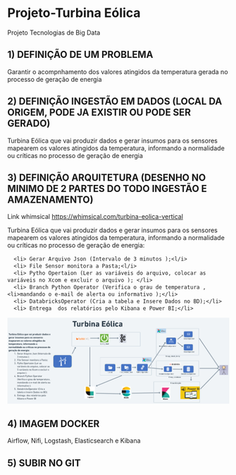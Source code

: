 # Projeto-Turbina Eólica

 Projeto Tecnologias de Big Data

##  1) DEFINIÇÃO DE UM PROBLEMA 

  Garantir o acompnhamento dos valores atingidos da temperatura gerada no processo de geração de energia

## 2) DEFINIÇÃO INGESTÃO EM DADOS (LOCAL DA ORIGEM, PODE JA EXISTIR OU PODE SER GERADO)
 
  Turbina Eólica que vai produzir dados e gerar insumos para os sensores mapearem os valores atingidos da temperatura, informando a normalidade ou críticas no processo de geração de energia

## 3) DEFINIÇÃO ARQUITETURA (DESENHO NO MINIMO DE 2 PARTES DO TODO INGESTÃO E AMAZENAMENTO)
  <p> Link whimsical <a href="https://whimsical.com/turbina-eolica-vertical-HapdrJPBcaozePY3FjXv25">https://whimsical.com/turbina-eolica-vertical</a></p>


  <p>Turbina Eólica que vai produzir dados e gerar insumos para os sensores mapearem os valores atingidos da temperatura, informando a normalidade ou críticas no processo de geração de energia:</p>

      <li> Gerar Arquivo Json (Intervalo de 3 minutos );<l/i>
      <li> File Sensor monitora a Pasta;<l/i>
      <li> Pytho Opertaion (Ler as variáveis do arquivo, colocar as variáveis no Xcom e excluir o arquivo ); </li>
      <li> Branch Python Operator (Verifica o grau de temperatura , <li>mandando o e-mail de alerta ou informativo );</li>
      <li> DatabricksOperator (Cria a tabela e Insere Dados no BD);</li>
      <li> Entrega  dos relatórios pelo Kibana e Power BI;</li>


![image](src/assets/to_readme/TURBINA_EOLICA_V4.png)

 ## 4) IMAGEM DOCKER 

Airflow,
Nifi,
Logstash,
Elasticsearch e 
Kibana

## 5) SUBIR NO GIT
